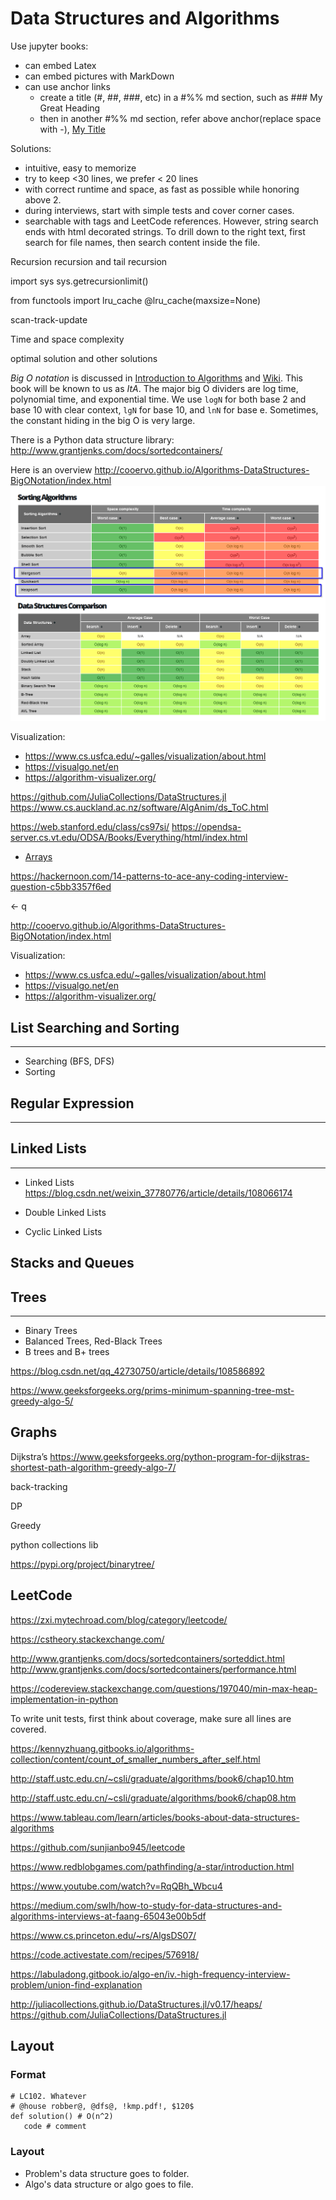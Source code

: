 # Data Structures and Algorithms

Use jupyter books:
- can embed Latex
- can embed pictures with MarkDown
- can use anchor links
    - create a title (#, ##, ###, etc) in a #%% md section, such as ### My Great Heading
    - then in another #%% md section, refer above anchor(replace space with -), [My Title](#Data-Structures-and-Algorithms)

Solutions:    
  - intuitive, easy to memorize 
  - try to keep <30 lines, we prefer < 20 lines 
  - with correct runtime and space, as fast as possible while honoring above 2.
  - during interviews, start with simple tests and cover corner cases.  
  - searchable with tags and LeetCode references. However, string search ends with
    html decorated strings. To drill down to the right text, first search for file names,
    then search content inside the file.



Recursion
recursion and tail recursion

import sys
sys.getrecursionlimit()

from functools import lru_cache
@lru_cache(maxsize=None)


scan-track-update


Time and space complexity

optimal solution and other solutions

*Big O notation* is discussed in 
[Introduction to Algorithms](docs/Introduction_to_Algorithms-3E-Comen.pdf)
and [Wiki](https://en.wikipedia.org/wiki/Sorting_algorithm).
This book will be known to us as *ItA*. The major big O dividers are log time,
polynomial time, and exponential time. We use ```logN``` for both base 2 and 
base 10 with clear context, ```lgN``` for base 10, and ```lnN``` for base e.
Sometimes, the constant hiding in the big O is very large.

There is a Python data structure library: http://www.grantjenks.com/docs/sortedcontainers/

Here is an overview
http://cooervo.github.io/Algorithms-DataStructures-BigONotation/index.html
![overview](docs/cooervo.github.io-Algorithms-DataStructures-BigONotation.png)

Visualization:
- https://www.cs.usfca.edu/~galles/visualization/about.html  
- https://visualgo.net/en  
- https://algorithm-visualizer.org/ 

https://github.com/JuliaCollections/DataStructures.jl
https://www.cs.auckland.ac.nz/software/AlgAnim/ds_ToC.html

https://web.stanford.edu/class/cs97si/
https://opendsa-server.cs.vt.edu/ODSA/Books/Everything/html/index.html

- [Arrays](docs/data_strcuture/3.array/arrays.md)

https://hackernoon.com/14-patterns-to-ace-any-coding-interview-question-c5bb3357f6ed

← q

http://cooervo.github.io/Algorithms-DataStructures-BigONotation/index.html

Visualization:
- https://www.cs.usfca.edu/~galles/visualization/about.html  
- https://visualgo.net/en  
- https://algorithm-visualizer.org/  


## List Searching and Sorting
___
- Searching (BFS, DFS)
- Sorting

## Regular Expression
___


## Linked Lists
___
- Linked Lists  
https://blog.csdn.net/weixin_37780776/article/details/108066174


- Double Linked Lists
- Cyclic Linked Lists	



## Stacks and Queues
	
## Trees
___
- Binary Trees
- Balanced Trees, Red-Black Trees
- B trees and B+ trees

https://blog.csdn.net/qq_42730750/article/details/108586892

https://www.geeksforgeeks.org/prims-minimum-spanning-tree-mst-greedy-algo-5/
	
## Graphs

Dijkstra’s
https://www.geeksforgeeks.org/python-program-for-dijkstras-shortest-path-algorithm-greedy-algo-7/




back-tracking

DP

Greedy

python collections lib

https://pypi.org/project/binarytree/


## LeetCode
https://zxi.mytechroad.com/blog/category/leetcode/

https://cstheory.stackexchange.com/


http://www.grantjenks.com/docs/sortedcontainers/sorteddict.html
http://www.grantjenks.com/docs/sortedcontainers/performance.html


https://codereview.stackexchange.com/questions/197040/min-max-heap-implementation-in-python

To write unit tests, first think about coverage, make sure all lines are covered.

https://kennyzhuang.gitbooks.io/algorithms-collection/content/count_of_smaller_numbers_after_self.html

http://staff.ustc.edu.cn/~csli/graduate/algorithms/book6/chap10.htm

http://staff.ustc.edu.cn/~csli/graduate/algorithms/book6/chap08.htm

https://www.tableau.com/learn/articles/books-about-data-structures-algorithms

https://github.com/sunjianbo945/leetcode

https://www.redblobgames.com/pathfinding/a-star/introduction.html

https://www.youtube.com/watch?v=RqQBh_Wbcu4

https://medium.com/swlh/how-to-study-for-data-structures-and-algorithms-interviews-at-faang-65043e00b5df

https://www.cs.princeton.edu/~rs/AlgsDS07/

https://code.activestate.com/recipes/576918/

https://labuladong.gitbook.io/algo-en/iv.-high-frequency-interview-problem/union-find-explanation

http://juliacollections.github.io/DataStructures.jl/v0.17/heaps/
https://github.com/JuliaCollections/DataStructures.jl

## Layout

### Format
```
# LC102. Whatever
# @house robber@, @dfs@, !kmp.pdf!, $120$
def solution() # O(n^2)
   code # comment
```

### Layout
- Problem's data structure goes to folder.
- Algo's data structure or algo goes to file.
